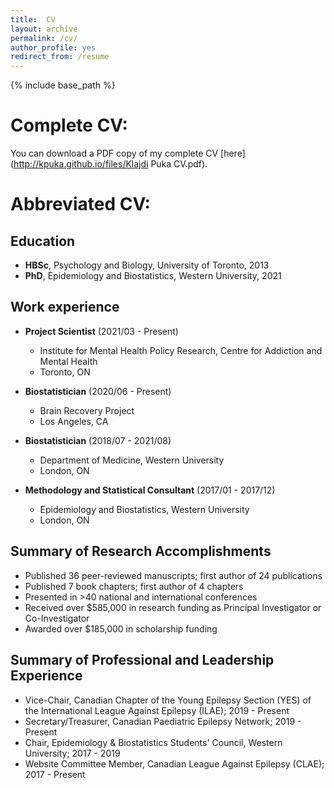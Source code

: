 ```yaml
---
title:  CV
layout: archive
permalink: /cv/
author_profile: yes
redirect_from: /resume
---
```


{% include base_path %}

# Complete CV:

You can download a PDF copy of my complete CV [here](http://kpuka.github.io/files/Klajdi Puka CV.pdf).


# Abbreviated CV:

## Education
* **HBSc**, Psychology and Biology, University of Toronto, 2013
* **PhD**, Epidemiology and Biostatistics, Western University, 2021



## Work experience
* **Project Scientist** (2021/03 - Present)
    * Institute for Mental Health Policy Research, Centre for Addiction and Mental Health
    * Toronto, ON 

* **Biostatistician** (2020/06 - Present)
    * Brain Recovery Project
    * Los Angeles, CA
 
* **Biostatistician** (2018/07 - 2021/08)
    * Department of Medicine, Western University
    * London, ON
   
* **Methodology and Statistical Consultant** (2017/01 - 2017/12)
    * Epidemiology and Biostatistics, Western University
    * London, ON



## Summary of Research Accomplishments
* Published 36 peer-reviewed manuscripts; first author of 24 publications
* Published 7 book chapters; first author of 4 chapters
* Presented in >40 national and international conferences 
* Received over $585,000 in research funding as Principal Investigator or Co-Investigator
* Awarded over $185,000 in scholarship funding



## Summary of Professional and Leadership Experience 
* Vice-Chair, Canadian Chapter of the Young Epilepsy Section (YES) of the International League Against Epilepsy (ILAE); 2019 - Present
* Secretary/Treasurer, Canadian Paediatric Epilepsy Network; 2019 - Present
* Chair, Epidemiology & Biostatistics Students' Council, Western University; 2017 - 2019 
* Website Committee Member, Canadian League Against Epilepsy (CLAE); 2017 - Present 
